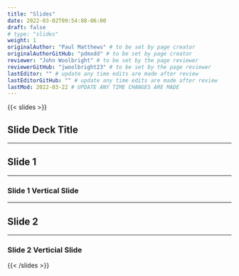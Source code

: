 ```yaml
---
title: "Slides"
date: 2022-03-02T09:54:08-06:00
draft: false
# type: "slides"
weight: 1
originalAuthor: "Paul Matthews" # to be set by page creator
originalAuthorGitHub: "pdmxdd" # to be set by page creator
reviewer: "John Woolbright" # to be set by the page reviewer
reviewerGitHub: "jwoolbright23" # to be set by the page reviewer
lastEditor: "" # update any time edits are made after review
lastEditorGitHub: "" # update any time edits are made after review
lastMod: 2022-03-22 # UPDATE ANY TIME CHANGES ARE MADE
---
```


{{< slides >}}

## Slide Deck Title

---

## Slide 1

___

### Slide 1 Vertical Slide

---

## Slide 2

___

### Slide 2 Verticial Slide

{{< /slides >}}